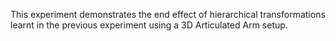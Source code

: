 This experiment demonstrates the end effect of hierarchical transformations learnt in the previous experiment using a 3D Articulated Arm setup.   


